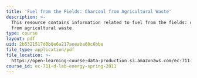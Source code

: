 ```yaml
---
title: 'Fuel from the Fields: Charcoal from Agricultural Waste'
description: >-
  This resource contains information related to fuel from the fields: charcoal
  from agricultural waste. 
type: course
layout: pdf
uid: 2b5321517d0b0e6a217aeeaba60c6bbe
file_type: application/pdf
file_location: >-
  https://open-learning-course-data-production.s3.amazonaws.com/ec-711-d-lab-energy-spring-2011/2b5321517d0b0e6a217aeeaba60c6bbe_MITEC_711S11_read5_fuel.pdf
course_id: ec-711-d-lab-energy-spring-2011
---
```

